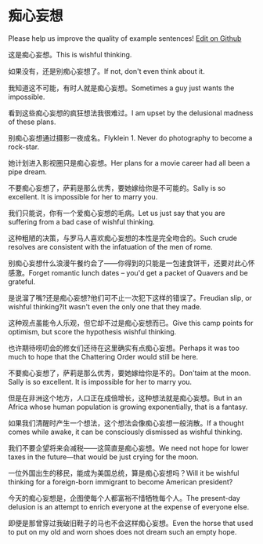 # 痴心妄想

Please help us improve the quality of example sentences! [Edit on Github](https://github.com/jiyushe/jiyu-example-sentence-source/blob/main/chinese/chixinwangxiang.md)

<p><span class="chinese">这是痴心妄想。</span><span class="english">This is wishful thinking.</span></p>

<p><span class="chinese">如果没有，还是别痴心妄想了。</span><span class="english">If not, don't even think about it.</span></p>

<p><span class="chinese">我知道这不可能，有时人就是痴心妄想。</span><span class="english">Sometimes a guy just wants the impossible.</span></p>

<p><span class="chinese">看到这些痴心妄想的疯狂想法我很难过。</span><span class="english">I am upset by the delusional madness of these plans.</span></p>

<p><span class="chinese">别痴心妄想通过摄影一夜成名。</span><span class="english">Flyklein 1. Never do photography to become a rock-star.</span></p>

<p><span class="chinese">她计划进入影视圈只是痴心妄想。</span><span class="english">Her plans for a movie career had all been a pipe dream.</span></p>

<p><span class="chinese">不要痴心妄想了，萨莉是那么优秀，要她嫁给你是不可能的。</span><span class="english">Sally is so excellent. It is impossible for her to marry you.</span></p>

<p><span class="chinese">我们只能说，你有一个爱痴心妄想的毛病。</span><span class="english">Let us just say that you are suffering from a bad case of wishful thinking.</span></p>

<p><span class="chinese">这种粗陋的决策，与罗马人喜欢痴心妄想的本性是完全吻合的。</span><span class="english">Such crude resolves are consistent with the infatuation of the men of rome.</span></p>

<p><span class="chinese">别痴心妄想什么浪漫午餐约会了——你得到的只能是一包速食饼干，还要对此心怀感激。</span><span class="english">Forget romantic lunch dates – you'd get a packet of Quavers and be grateful.</span></p>

<p><span class="chinese">是说溜了嘴?还是痴心妄想?他们可不止一次犯下这样的错误了。</span><span class="english">Freudian slip, or wishful thinking?It wasn't even the only one that they made.</span></p>

<p><span class="chinese">这种观点虽能令人乐观，但它却不过是痴心妄想而已。</span><span class="english">Give this camp points for optimism, but score the hypothesis wishful thinking.</span></p>

<p><span class="chinese">也许期待唠叨会的修女们还待在这里确实有点痴心妄想。</span><span class="english">Perhaps it was too much to hope that the Chattering Order would still be here.</span></p>

<p><span class="chinese">不要痴心妄想了，萨莉是那么优秀，要她嫁给你是不的。</span><span class="english">Don'taim at the moon. Sally is so excellent. It is impossible for her to marry you.</span></p>

<p><span class="chinese">但是在非洲这个地方，人口正在成倍增长，这种想法就是痴心妄想。</span><span class="english">But in an Africa whose human population is growing exponentially, that is a fantasy.</span></p>

<p><span class="chinese">如果我们清醒时产生一个想法，这个想法会像痴心妄想一般消散。</span><span class="english">If a thought comes while awake, it can be consciously dismissed as wishful thinking.</span></p>

<p><span class="chinese">我们不要企望将来会减税——这简直是痴心妄想。</span><span class="english">We need not hope for lower taxes in the future—that would be just crying for the moon.</span></p>

<p><span class="chinese">一位外国出生的移民，能成为美国总统，算是痴心妄想吗？</span><span class="english">Will it be wishful thinking for a foreign-born immigrant to become American president?</span></p>

<p><span class="chinese">今天的痴心妄想是，企图使每个人都富裕不惜牺牲每个人。</span><span class="english">The present-day delusion is an attempt to enrich everyone at the expense of everyone else.</span></p>

<p><span class="chinese">即便是那曾穿过我破旧鞋子的马也不会这样痴心妄想。</span><span class="english">Even the horse that used to put on my old and worn shoes does not dream such an empty hope.</span></p>

